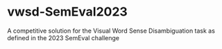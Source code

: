 # vwsd-SemEval2023
A competitive solution for the Visual Word Sense Disambiguation task as defined in the 2023 SemEval challenge
